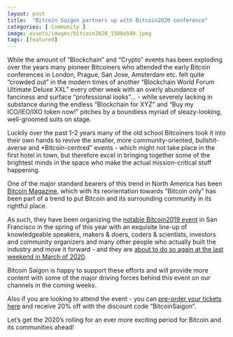 ```yaml
---
layout: post
title:  "Bitcoin Saigon partners up with Bitcoin2020 conference"
categories: [ Community ]
image: assets/images/bitcoin2020_1500x500.jpeg
tags: [featured]
---
```

While the amount of “Blockchain” and “Crypto” events has been exploding over the years many pioneer Bitcoiners who attended the early Bitcoin conferences in London, Prague, San Jose, Amsterdam etc. felt quite “crowded out” in the modern times of another “Blockchain World Forum Ultimate Deluxe XXL” every other week with an overly abundance of fanciness and surface “professional looks”... - while severely lacking in substance during the endless “Blockchain for XYZ” and “Buy my ICO/IEO/IXO token now!” pitches by a boundless myriad of sleazy-looking, well-groomed suits on stage.

Luckily over the past 1-2 years many of the old school Bitcoiners took it into their own hands to revive the smaller, more community-oriented, bullshit-averse and *Bitcoin-centred” events - which might not take place in the first hotel in town, but therefore excel in bringing together some of the brightest minds in the space who make the actual mission-critical stuff happening.

One of the major standard bearers of this trend in North America has been [Bitcoin Magazine](http://www.bitcoinmagazine.com "Bitcoin Magazine"), which with its reorientation towards “Bitcoin only” has been part of a trend to put Bitcoin and its surrounding community in its rightful place.

As such, they have been organizing the [notable Bitcoin2019 event](http://https://www.bitcoin2019conference.com/program "notable Bitcoin2019 event") in San Francisco in the spring of this year with an exquisite line-up of knowledgeable speakers, makers & doers, coders & scientists, investors and community organizers and many other people who actually built the industry and move it forward -  and they are [about to do so again at the last weekend in March of 2020](https://www.bitcoin2020conference.com "about to do so again at the last weekend in March of 2020").

Bitcoin Saigon is happy to support these efforts and will provide more content with some of the major driving forces behind this event  on our channels in the coming weeks.

Also if you are looking to attend the event - you can [pre-order your tickets here](https://www.bitcoin2020conference.com/registration "pre-order your tickets here") and receive 20% off with the discount code “BitcoinSaigon”.

Let’s get the 2020’s rolling for an ever more exciting period for Bitcoin and its communities ahead!
